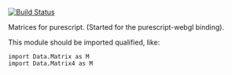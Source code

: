 [![Build Status](https://travis-ci.org/jutaro/purescript-matrix.svg?branch=master)](https://travis-ci.org/jutaro/purescript-matrix)

Matrices for purescript. (Started for the purescript-webgl binding).

This module should be imported qualified, like:
~~~
import Data.Matrix as M
import Data.Matrix4 as M
~~~
